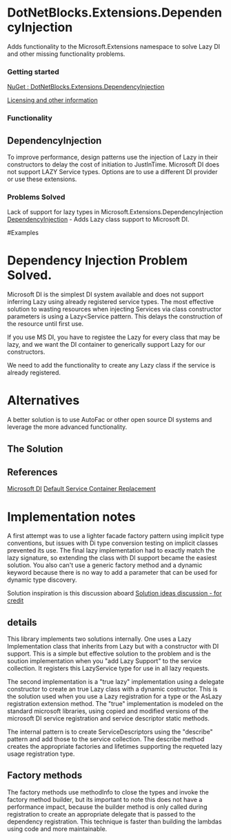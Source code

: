 ﻿<!---
Title: DotNetBlocks.Extensions
SubTitle: .Extensions

ShowInSidebar: true
Excerpt: Extends Microsoft.Extensions. Adds Lazy<T> support to Microsoft.Extensions.DependencyInjection
Level: 0
Order: 0
--->


# DotNetBlocks.Extensions.DependencyInjection

Adds functionality to the Microsoft.Extensions namespace to solve Lazy<T> DI and other missing functionality problems.

### Getting started
[ NuGet : DotNetBlocks.Extensions.DependencyInjection](https://www.nuget.org/packages/dotNetBlocks.Extensions.DependencyInjection)

[Licensing and other information](/)

### Functionality

## DependencyInjection

To improve performance, design patterns use the injection of Lazy<TService> in their constructors to delay the cost of initiation to JustInTime.
Microsoft DI does not support LAZY Service types. Options are to use a different DI provider or use these extensions.

### Problems Solved

Lack of support for lazy types in Microsoft.Extensions.DependencyInjection
[DependencyInjection](DependencyInjection/Readme.md) - Adds Lazy class support to Microsoft DI.

#Examples


# Dependency Injection Problem Solved.
Microsoft DI is the simplest DI system available and does not support inferring Lazy<T> using already registered service types.
The most effective solution to wasting resources when injecting Services via class constructor parameters is using a Lazy<Service pattern.
This delays the construction of the resource until first use.

If you use MS DI, you have to registee the Lazy<T> for every class that may be lazy, and we want the DI container to generically support Lazy<T> for our constructors.

We need to add the functionality to create any Lazy<T> class if the service is already registered.
# Alternatives
A better solution is to use AutoFac or other open source DI systems and leverage the more advanced functionality.

## The Solution

## References

[Microsoft DI](https://learn.microsoft.com/en-us/dotnet/core/extensions/dependency-injection)
[Default Service Container Replacement](https://learn.microsoft.com/en-us/dotnet/core/extensions/dependency-injection-guidelines#default-service-container-replacement)

# Implementation notes
A first attempt was to use a lighter facade factory pattern using implicit type conventions, but issues with Di type conversion testing on implicit classes prevented its use.
The final lazy implementation had to exactly match the lazy<T> signature, so extending the class with DI support became the easiest solution.
You also can't use a generic factory method and a dynamic keyword because there is no way to add a parameter that can be used for dynamic type discovery.

Solution inspiration is this discussion aboard
[Solution ideas discussion - for credit](https://stackoverflow.com/questions/44934511/does-net-core-dependency-injection-support-lazyt)

## details

This library implements two solutions internally. One uses a Lazy Implementation class that inherits from Lazy but with a constructor with DI support. This is a simple but effective solution to the problem
and is the soution implementation when you "add Lazy Support" to the service collection. It registers this LazyService type for use in all lazy<T> requests.

The second implementation is a "true lazy" implementation using a delegate constructor to create an true Lazy class with a dynamic costructor. This is the solution used when you use a Lazy registration for a type or the AsLazy registration extension method.
The "true" implementation is modeled on the standard microsoft libraries, using copied and modified versions of the microsoft DI service registration and service descriptor static methods.


The internal pattern is to create ServiceDescriptors using the "describe" pattern and add those to the service collection. The describe method creates the appropriate factories and lifetimes supporting the requeted lazy usage registration type.

## Factory methods

The factory methods use methodInfo to close the types and invoke the factory method builder, but its important to note this does not have a performance impact, because the builder method is only called during registration to create an appropriate delegate that is passed to the dependency registration. This technique is faster than building the lambdas using code and more maintainable.